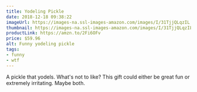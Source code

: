 ```yaml
---
title: Yodeling Pickle
date: 2018-12-18 09:38:22
imageUrl: https://images-na.ssl-images-amazon.com/images/I/31TjjQLqzIL._SY450_.jpg
thumbnail: https://images-na.ssl-images-amazon.com/images/I/31TjjQLqzIL._SR600,315_.jpg
productLink: https://amzn.to/2Fi6OFv
price: $59.96
alt: Funny yodeling pickle
tags:
- funny
- wtf
---
```


A pickle that yodels. What's not to like? This gift could either be great fun or extremely irritating. Maybe both.
